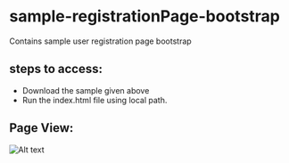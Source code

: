 # sample-registrationPage-bootstrap
Contains sample user registration page bootstrap

## steps to access:
- Download the sample given above
- Run the index.html file using local path.

## Page View:

![Alt text](/images/background1.jpg,"View")

